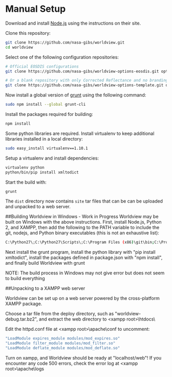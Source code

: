 # Manual Setup

Download and install [Node.js](http://nodejs.org/) using the instructions on
their site.

Clone this repository:

```bash
git clone https://github.com/nasa-gibs/worldview.git
cd worldview
```

Select one of the following configuration repositories:

```bash
# Official EOSDIS configurations
git clone https://github.com/nasa-gibs/worldview-options-eosdis.git options

# Or a blank repository with only Corrected Reflectance and no branding
git clone https://github.com/nasa-gibs/worldview-options-template.git options
```

Now install a global version of [grunt](http://gruntjs.com/) using the
following command:

```bash
sudo npm install --global grunt-cli
```

Install the packages required for building:

```bash
npm install
```

Some python libraries are required. Install virtualenv to keep additional
libraries installed in a local directory:

```bash
sudo easy_install virtualenv==1.10.1
```

Setup a virtualenv and install dependencies:

```bash
virtualenv python
python/bin/pip install xmltodict
```

Start the build with:

```bash
grunt
```

The ``dist`` directory now contains ``site`` tar files that can be
can be uploaded and unpacked to a web server.

##Building Worldview in Windows - Work in Progress
Worldview may be built on Windows with the above instructions. First, install Node.js, Python 2, and XAMPP, then add the following to the PATH variable to include the git, nodejs, and Python binary executables (this is not an exhaustive list):

```bash
C:\Python27\;C:\Python27\Scripts\;C:\Program Files (x86)\git\bin;C:\Program Files\nodejs;
```

Next install the grunt program, install the python library with "pip install xmltodict", install the packages defined in package.json with "npm install", and finally build Worldview with grunt

NOTE: The build process in Windows may not give error but does not seem to build everything

##Unpacking to a XAMPP web server

Worldview can be set up on a web server powered by the cross-platform XAMPP package.

Choose a tar file from the deploy directory, such as "worldview-debug.tar.bz2", and extract the web directory to &lt;xampp root&gt;\htdocs\

Edit the httpd.conf file at &lt;xampp root&gt;\apache\conf to uncomment:

```bash
"LoadModule expires_module modules/mod_expires.so" 
"LoadModule filter_module modules/mod_filter.so"
"LoadModule deflate_module modules/mod_deflate.so"
```

Turn on xampp, and Worldview should be ready at "localhost/web"! If you encounter any code 500 errors, check the error log at &lt;xampp root&gt;\apache\logs